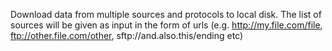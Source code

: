 Download data from multiple sources and protocols to local disk.
The list of sources will be given as input in the form of urls
 (e.g. http://my.file.com/file,  ftp://other.file.com/other, sftp://and.also.this/ending etc)